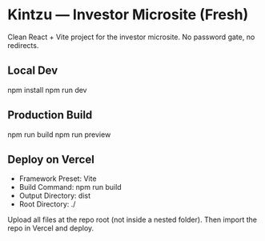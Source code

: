 # Kintzu — Investor Microsite (Fresh)
Clean React + Vite project for the investor microsite. No password gate, no redirects.

## Local Dev
npm install
npm run dev

## Production Build
npm run build
npm run preview

## Deploy on Vercel
- Framework Preset: Vite
- Build Command: npm run build
- Output Directory: dist
- Root Directory: ./

Upload all files at the repo root (not inside a nested folder). Then import the repo in Vercel and deploy.
